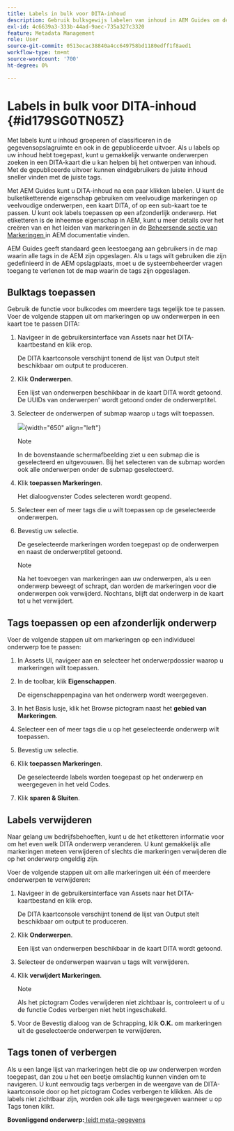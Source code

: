 ```yaml
---
title: Labels in bulk voor DITA-inhoud
description: Gebruik bulksgewijs labelen van inhoud in AEM Guides om de ontdekkingsmogelijkheden voor DITA-inhoud te verbeteren. Leer hoe u bulkcodes op één of meerdere onderwerpen toepast, verwijdert, weergeeft of verbergt.
exl-id: 4c6639a3-333b-44ad-9aec-735a327c3320
feature: Metadata Management
role: User
source-git-commit: 0513ecac38840a4cc649758bd1180edff1f8aed1
workflow-type: tm+mt
source-wordcount: '700'
ht-degree: 0%

---
```


# Labels in bulk voor DITA-inhoud {#id179SG0TN05Z}

Met labels kunt u inhoud groeperen of classificeren in de gegevensopslagruimte en ook in de gepubliceerde uitvoer. Als u labels op uw inhoud hebt toegepast, kunt u gemakkelijk verwante onderwerpen zoeken in een DITA-kaart die u kan helpen bij het ontwerpen van inhoud. Met de gepubliceerde uitvoer kunnen eindgebruikers de juiste inhoud sneller vinden met de juiste tags.

Met AEM Guides kunt u DITA-inhoud na een paar klikken labelen. U kunt de bulketiketterende eigenschap gebruiken om veelvoudige markeringen op veelvoudige onderwerpen, een kaart DITA, of op een sub-kaart toe te passen. U kunt ook labels toepassen op een afzonderlijk onderwerp. Het etiketteren is de inheemse eigenschap in AEM, kunt u meer details over het creëren van en het leiden van markeringen in de [ Beheersende sectie van Markeringen ](https://experienceleague.adobe.com/docs/experience-manager-cloud-service/sites/authoring/features/tags.html?lang=en) in AEM documentatie vinden.

AEM Guides geeft standaard geen leestoegang aan gebruikers in de map waarin alle tags in de AEM zijn opgeslagen. Als u tags wilt gebruiken die zijn gedefinieerd in de AEM opslagplaats, moet u de systeembeheerder vragen toegang te verlenen tot de map waarin de tags zijn opgeslagen.

## Bulktags toepassen

Gebruik de functie voor bulkcodes om meerdere tags tegelijk toe te passen. Voer de volgende stappen uit om markeringen op uw onderwerpen in een kaart toe te passen DITA:

1. Navigeer in de gebruikersinterface van Assets naar het DITA-kaartbestand en klik erop.

   De DITA kaartconsole verschijnt tonend de lijst van Output stelt beschikbaar om output te produceren.

1. Klik **Onderwerpen**.

   Een lijst van onderwerpen beschikbaar in de kaart DITA wordt getoond. De UUIDs van onderwerpen&#39; wordt getoond onder de onderwerptitel.

1. Selecteer de onderwerpen of submap waarop u tags wilt toepassen.

   ![](images/apply-tags-uuid.png){width="650" align="left"}


   >[!NOTE]
   >
   > In de bovenstaande schermafbeelding ziet u een submap die is geselecteerd en uitgevouwen. Bij het selecteren van de submap worden ook alle onderwerpen onder de submap geselecteerd.

1. Klik **toepassen Markeringen**.

   Het dialoogvenster Codes selecteren wordt geopend.

1. Selecteer een of meer tags die u wilt toepassen op de geselecteerde onderwerpen.

1. Bevestig uw selectie.

   De geselecteerde markeringen worden toegepast op de onderwerpen en naast de onderwerptitel getoond.

   >[!NOTE]
   >
   > Na het toevoegen van markeringen aan uw onderwerpen, als u een onderwerp beweegt of schrapt, dan worden de markeringen voor die onderwerpen ook verwijderd. Nochtans, blijft dat onderwerp in de kaart tot u het verwijdert.


## Tags toepassen op een afzonderlijk onderwerp

Voer de volgende stappen uit om markeringen op een individueel onderwerp toe te passen:

1. In Assets UI, navigeer aan en selecteer het onderwerpdossier waarop u markeringen wilt toepassen.

1. In de toolbar, klik **Eigenschappen**.

   De eigenschappenpagina van het onderwerp wordt weergegeven.

1. In het Basis lusje, klik het Browse pictogram naast het **gebied van Markeringen**.

1. Selecteer een of meer tags die u op het geselecteerde onderwerp wilt toepassen.

1. Bevestig uw selectie.

1. Klik **toepassen Markeringen**.

   De geselecteerde labels worden toegepast op het onderwerp en weergegeven in het veld Codes.

1. Klik **sparen &amp; Sluiten**.


## Labels verwijderen

Naar gelang uw bedrijfsbehoeften, kunt u de het etiketteren informatie voor om het even welk DITA onderwerp veranderen. U kunt gemakkelijk alle markeringen meteen verwijderen of slechts die markeringen verwijderen die op het onderwerp ongeldig zijn.

Voer de volgende stappen uit om alle markeringen uit één of meerdere onderwerpen te verwijderen:

1. Navigeer in de gebruikersinterface van Assets naar het DITA-kaartbestand en klik erop.

   De DITA kaartconsole verschijnt tonend de lijst van Output stelt beschikbaar om output te produceren.

1. Klik **Onderwerpen**.

   Een lijst van onderwerpen beschikbaar in de kaart DITA wordt getoond.

1. Selecteer de onderwerpen waarvan u tags wilt verwijderen.

1. Klik **verwijdert Markeringen**.

   >[!NOTE]
   >
   > Als het pictogram Codes verwijderen niet zichtbaar is, controleert u of u de functie Codes verbergen niet hebt ingeschakeld.

1. Voor de Bevestig dialoog van de Schrapping, klik **O.K.** om markeringen uit de geselecteerde onderwerpen te verwijderen.


## Tags tonen of verbergen

Als u een lange lijst van markeringen hebt die op uw onderwerpen worden toegepast, dan zou u het een beetje omslachtig kunnen vinden om te navigeren. U kunt eenvoudig tags verbergen in de weergave van de DITA-kaartconsole door op het pictogram Codes verbergen te klikken. Als de labels niet zichtbaar zijn, worden ook alle tags weergegeven wanneer u op Tags tonen klikt.

**Bovenliggend onderwerp:**[ leidt meta-gegevens ](manage-metadata.md)
